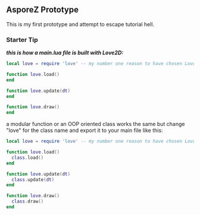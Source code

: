 ## AsporeZ Prototype

This is my first prototype and attempt to escape tutorial hell.

### Starter Tip

**_this is how a main.lua file is built with Love2D:_**

```Lua
local love = require 'love' -- my number one reason to have chosen Love2D

function love.load()
end

function love.update(dt)
end

function love.draw()
end
```
a modular function or an OOP oriented class works the same but change "love" for the class name and export it to your main file like this:

```Lua
local love = require 'love' -- my number one reason to have chosen Love2D

function love.load()
  class.load()
end

function love.update(dt)
  class.update(dt)
end

function love.draw()
  class.draw()
end
```
